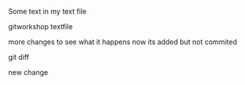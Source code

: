 Some text in my text file

gitworkshop textfile



more changes to see what it happens
now its added but not commited

git diff


new change
